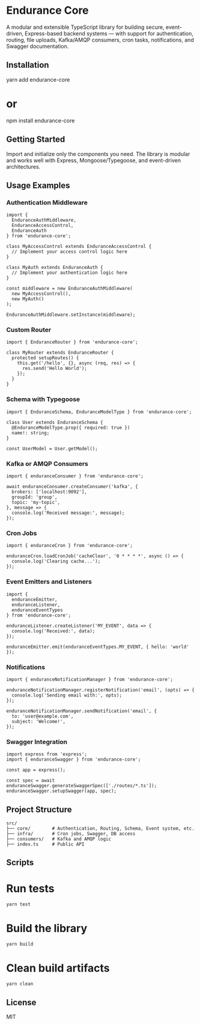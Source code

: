 # Endurance Core

A modular and extensible TypeScript library for building secure, event-driven, Express-based backend systems — with support for authentication, routing, file uploads, Kafka/AMQP consumers, cron tasks, notifications, and Swagger documentation.

## Installation

yarn add endurance-core
# or
npm install endurance-core

## Getting Started

Import and initialize only the components you need. The library is modular and works well with Express, Mongoose/Typegoose, and event-driven architectures.

## Usage Examples

### Authentication Middleware

```
import {
  EnduranceAuthMiddleware,
  EnduranceAccessControl,
  EnduranceAuth
} from 'endurance-core';

class MyAccessControl extends EnduranceAccessControl {
  // Implement your access control logic here
}

class MyAuth extends EnduranceAuth {
  // Implement your authentication logic here
}

const middleware = new EnduranceAuthMiddleware(
  new MyAccessControl(),
  new MyAuth()
);

EnduranceAuthMiddleware.setInstance(middleware);
```

### Custom Router

```
import { EnduranceRouter } from 'endurance-core';

class MyRouter extends EnduranceRouter {
  protected setupRoutes() {
    this.get('/hello', {}, async (req, res) => {
      res.send('Hello World');
    });
  }
}
```

### Schema with Typegoose

```
import { EnduranceSchema, EnduranceModelType } from 'endurance-core';

class User extends EnduranceSchema {
  @EnduranceModelType.prop({ required: true })
  name!: string;
}

const UserModel = User.getModel();
```

### Kafka or AMQP Consumers

```
import { enduranceConsumer } from 'endurance-core';

await enduranceConsumer.createConsumer('kafka', {
  brokers: ['localhost:9092'],
  groupId: 'group',
  topic: 'my-topic',
}, message => {
  console.log('Received message:', message);
});
```

### Cron Jobs

```
import { enduranceCron } from 'endurance-core';

enduranceCron.loadCronJob('cacheClear', '0 * * * *', async () => {
  console.log('Clearing cache...');
});
```

### Event Emitters and Listeners

```
import {
  enduranceEmitter,
  enduranceListener,
  enduranceEventTypes
} from 'endurance-core';

enduranceListener.createListener('MY_EVENT', data => {
  console.log('Received:', data);
});

enduranceEmitter.emit(enduranceEventTypes.MY_EVENT, { hello: 'world' });
```

### Notifications

```
import { enduranceNotificationManager } from 'endurance-core';

enduranceNotificationManager.registerNotification('email', (opts) => {
  console.log('Sending email with:', opts);
});

enduranceNotificationManager.sendNotification('email', {
  to: 'user@example.com',
  subject: 'Welcome!',
});
```

### Swagger Integration

```
import express from 'express';
import { enduranceSwagger } from 'endurance-core';

const app = express();

const spec = await enduranceSwagger.generateSwaggerSpec(['./routes/*.ts']);
enduranceSwagger.setupSwagger(app, spec);
```

## Project Structure

```
src/
├── core/        # Authentication, Routing, Schema, Event system, etc.
├── infra/       # Cron jobs, Swagger, DB access
├── consumers/   # Kafka and AMQP logic
├── index.ts     # Public API
```

## Scripts

# Run tests
```yarn test```

# Build the library
```yarn build```

# Clean build artifacts
```yarn clean```

## License

MIT
